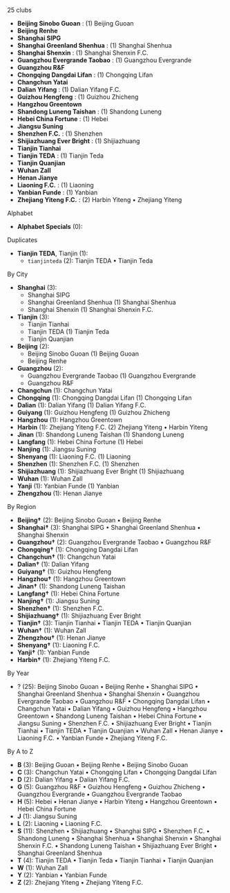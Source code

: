 25 clubs

- **Beijing Sinobo Guoan** : (1) Beijing Guoan
- **Beijing Renhe**
- **Shanghai SIPG**
- **Shanghai Greenland Shenhua** : (1) Shanghai Shenhua
- **Shanghai Shenxin** : (1) Shanghai Shenxin F.C.
- **Guangzhou Evergrande Taobao** : (1) Guangzhou Evergrande
- **Guangzhou R&F**
- **Chongqing Dangdai Lifan** : (1) Chongqing Lifan
- **Changchun Yatai**
- **Dalian Yifang** : (1) Dalian Yifang F.C.
- **Guizhou Hengfeng** : (1) Guizhou Zhicheng
- **Hangzhou Greentown**
- **Shandong Luneng Taishan** : (1) Shandong Luneng
- **Hebei China Fortune** : (1) Hebei
- **Jiangsu Suning**
- **Shenzhen F.C.** : (1) Shenzhen
- **Shijiazhuang Ever Bright** : (1) Shijiazhuang
- **Tianjin Tianhai**
- **Tianjin TEDA** : (1) Tianjin Teda
- **Tianjin Quanjian**
- **Wuhan Zall**
- **Henan Jianye**
- **Liaoning F.C.** : (1) Liaoning
- **Yanbian Funde** : (1) Yanbian
- **Zhejiang Yiteng F.C.** : (2) Harbin Yiteng • Zhejiang Yiteng




Alphabet

- **Alphabet Specials** (0): 




Duplicates

- **Tianjin TEDA**, Tianjin (1):
  - `tianjinteda` (2): Tianjin TEDA • Tianjin Teda




By City

- **Shanghai** (3): 
  - Shanghai SIPG 
  - Shanghai Greenland Shenhua  (1) Shanghai Shenhua
  - Shanghai Shenxin  (1) Shanghai Shenxin F.C.
- **Tianjin** (3): 
  - Tianjin Tianhai 
  - Tianjin TEDA  (1) Tianjin Teda
  - Tianjin Quanjian 
- **Beijing** (2): 
  - Beijing Sinobo Guoan  (1) Beijing Guoan
  - Beijing Renhe 
- **Guangzhou** (2): 
  - Guangzhou Evergrande Taobao  (1) Guangzhou Evergrande
  - Guangzhou R&F 
- **Changchun** (1): Changchun Yatai 
- **Chongqing** (1): Chongqing Dangdai Lifan  (1) Chongqing Lifan
- **Dalian** (1): Dalian Yifang  (1) Dalian Yifang F.C.
- **Guiyang** (1): Guizhou Hengfeng  (1) Guizhou Zhicheng
- **Hangzhou** (1): Hangzhou Greentown 
- **Harbin** (1): Zhejiang Yiteng F.C.  (2) Zhejiang Yiteng • Harbin Yiteng
- **Jinan** (1): Shandong Luneng Taishan  (1) Shandong Luneng
- **Langfang** (1): Hebei China Fortune  (1) Hebei
- **Nanjing** (1): Jiangsu Suning 
- **Shenyang** (1): Liaoning F.C.  (1) Liaoning
- **Shenzhen** (1): Shenzhen F.C.  (1) Shenzhen
- **Shijiazhuang** (1): Shijiazhuang Ever Bright  (1) Shijiazhuang
- **Wuhan** (1): Wuhan Zall 
- **Yanji** (1): Yanbian Funde  (1) Yanbian
- **Zhengzhou** (1): Henan Jianye 




By Region

- **Beijing†** (2):   Beijing Sinobo Guoan • Beijing Renhe
- **Shanghai†** (3):   Shanghai SIPG • Shanghai Greenland Shenhua • Shanghai Shenxin
- **Guangzhou†** (2):   Guangzhou Evergrande Taobao • Guangzhou R&F
- **Chongqing†** (1):   Chongqing Dangdai Lifan
- **Changchun†** (1):   Changchun Yatai
- **Dalian†** (1):   Dalian Yifang
- **Guiyang†** (1):   Guizhou Hengfeng
- **Hangzhou†** (1):   Hangzhou Greentown
- **Jinan†** (1):   Shandong Luneng Taishan
- **Langfang†** (1):   Hebei China Fortune
- **Nanjing†** (1):   Jiangsu Suning
- **Shenzhen†** (1):   Shenzhen F.C.
- **Shijiazhuang†** (1):   Shijiazhuang Ever Bright
- **Tianjin†** (3):   Tianjin Tianhai • Tianjin TEDA • Tianjin Quanjian
- **Wuhan†** (1):   Wuhan Zall
- **Zhengzhou†** (1):   Henan Jianye
- **Shenyang†** (1):   Liaoning F.C.
- **Yanji†** (1):   Yanbian Funde
- **Harbin†** (1):   Zhejiang Yiteng F.C.




By Year

- ? (25):   Beijing Sinobo Guoan • Beijing Renhe • Shanghai SIPG • Shanghai Greenland Shenhua • Shanghai Shenxin • Guangzhou Evergrande Taobao • Guangzhou R&F • Chongqing Dangdai Lifan • Changchun Yatai • Dalian Yifang • Guizhou Hengfeng • Hangzhou Greentown • Shandong Luneng Taishan • Hebei China Fortune • Jiangsu Suning • Shenzhen F.C. • Shijiazhuang Ever Bright • Tianjin Tianhai • Tianjin TEDA • Tianjin Quanjian • Wuhan Zall • Henan Jianye • Liaoning F.C. • Yanbian Funde • Zhejiang Yiteng F.C.






By A to Z

- **B** (3): Beijing Guoan • Beijing Renhe • Beijing Sinobo Guoan
- **C** (3): Changchun Yatai • Chongqing Lifan • Chongqing Dangdai Lifan
- **D** (2): Dalian Yifang • Dalian Yifang F.C.
- **G** (5): Guangzhou R&F • Guizhou Hengfeng • Guizhou Zhicheng • Guangzhou Evergrande • Guangzhou Evergrande Taobao
- **H** (5): Hebei • Henan Jianye • Harbin Yiteng • Hangzhou Greentown • Hebei China Fortune
- **J** (1): Jiangsu Suning
- **L** (2): Liaoning • Liaoning F.C.
- **S** (11): Shenzhen • Shijiazhuang • Shanghai SIPG • Shenzhen F.C. • Shandong Luneng • Shanghai Shenhua • Shanghai Shenxin • Shanghai Shenxin F.C. • Shandong Luneng Taishan • Shijiazhuang Ever Bright • Shanghai Greenland Shenhua
- **T** (4): Tianjin TEDA • Tianjin Teda • Tianjin Tianhai • Tianjin Quanjian
- **W** (1): Wuhan Zall
- **Y** (2): Yanbian • Yanbian Funde
- **Z** (2): Zhejiang Yiteng • Zhejiang Yiteng F.C.




